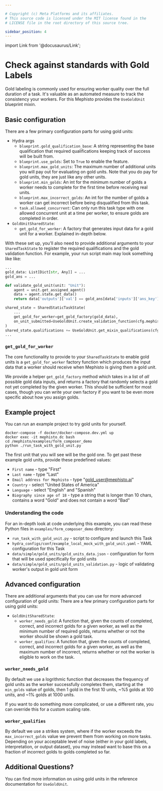 ```yaml
---

# Copyright (c) Meta Platforms and its affiliates.
# This source code is licensed under the MIT license found in the
# LICENSE file in the root directory of this source tree.

sidebar_position: 4
---
```


import Link from '@docusaurus/Link';

# Check against standards with Gold Labels

Gold labeling is commonly used for ensuring worker quality over the full duration of a task. It's valuable as an automated measure to track the consistency your workers. For this Mephisto provides the `UseGoldUnit` blueprint mixin.


## Basic configuration

There are a few primary configuration parts for using gold units:
- Hydra args
  - `blueprint.gold_qualification_base`: A string representing the base qualification that required qualifications keeping track of success will be built from.
  - `blueprint.use_golds`: Set to `True` to enable the feature.
  - `blueprint.max_gold_units`: The maximum number of additional units you will pay out for evaluating on gold units. Note that you do pay for gold units, they are just like any other units.
  - `blueprint.min_golds`: An int for the minimum number of golds a worker needs to complete for the first time before receiving real units.
  - `blueprint.max_incorrect_golds`: An int for the number of golds a worker can get incorrect before being disqualified from this task.
  - `task.allowed_concurrent`: Can only run this task type with one allowed concurrent unit at a time per worker, to ensure golds are completed in order.
- `GoldUnitSharedState`:
  - `get_gold_for_worker`: A factory that generates input data for a gold unit for a worker. Explained in-depth below.

With these set up, you'll also need to provide additional arguments to your `SharedTaskState` to register the required qualifications and the gold validation function. For example, your run script main may look something like like:
```python
...
gold_data: List[Dict[str, Any]] = ...
gold_ans = ...

def validate_gold_unit(unit: "Unit"):
    agent = unit.get_assigned_agent()
    data = agent.state.get_data()
    return data['outputs']['val'] == gold_ans[data['inputs']['ans_key']]

shared_state = SharedStaticTaskState(
    ...
    get_gold_for_worker=get_gold_factory(gold_data),
    on_unit_submitted=UseGoldUnit.create_validation_function(cfg.mephisto, validate_gold_unit),
)
shared_state.qualifications += UseGoldUnit.get_mixin_qualifications(cfg.mephisto, shared_state)
...
```

### `get_gold_for_worker`

The core functionality to provide to your `SharedTaskState` to enable gold units is a `get_gold_for_worker` factory function which produces the input data that a worker should receive when Mephisto is giving them a gold unit.

We provide a helper `get_gold_factory` method which takes in a list of _all_ possible gold data inputs, and returns a factory that randomly selects a gold not yet completed by the given worker. This should be sufficient for most cases, though you can write your own factory if you want to be even more specific about how you assign golds.

## Example project

You can run an example project to try gold units for yourself.

```shell
docker-compose -f docker/docker-compose.dev.yml up
docker exec -it mephisto_dc bash
cd /mephisto/examples/form_composer_demo
python ./run_task_with_gold_unit.py
```

The first unit that you will see will be the gold one.
To get past these example gold units, provide these predefined values:

- `First name` - type "First"
- `Last name` - type "Last"
- `Email address for Mephisto` - type "gold_user@mephisto.ai"
- `Country` - select "United States of America"
- `Language` - select "English" and "Spanish"
- `Biography since age of 18` - type a string that is longer than 10 chars, contains a word "Gold" and does not contain a word "Bad"

### Understanding the code

For an in-depth look at code underlying this example, you can read these Python files in `examples/form_composer_demo` directory:

- `run_task_with_gold_unit.py` - script to configure and launch this Task
- `hydra_configs/conf/example_local_mock_with_gold_unit.yaml` - YAML configuration for this Task
- `data/simple/gold_units/gold_units_data.json` - configuration for form that will be used specifically for gold units
- `data/simple/gold_units/gold_units_validation.py` - logic of validating worker's output in gold unit form

## Advanced configuration

There are additional arguments that you can use for more advanced configuration of gold units:
There are a few primary configuration parts for using gold units:
- `GoldUnitSharedState`:
  - `worker_needs_gold`: A function that, given the counts of completed, correct, and incorrect golds for a given worker, as well as the minimum number of required golds, returns whether or not the worker should be shown a gold task.
  - `worker_qualifies`: A function that, given the counts of completed, correct, and incorrect golds for a given worker, as well as the maximum number of incorrect, returns whether or not the worker is eligible to work on the task.

### `worker_needs_gold`

By default we use a logrithmic function that decreases the frequency of gold units as the worker successfully completes them, starting at the `min_golds` value of golds, then 1 gold in the first 10 units, ~%5 golds at 100 units, and ~1% golds at 1000 units.

If you want to do something more complicated, or use a different rate, you can override this for a custom scaling rate.

### `worker_qualifies`

By default we use a strikes system, where if the worker exceeds the `max_incorrect_golds` value we prevent them from working on more tasks. Depending on your acceptable level of noise (either in your gold labels, interpretation, or output dataset), you may instead want to base this on a fraction of incorrect golds to golds completed so far.

## Additional Questions?

You can find more information on using gold units in the reference documentation for <Link target={null} to="pathname:///python_api/mephisto/abstractions/blueprints/mixins/use_gold_unit.html">`UseGoldUnit`</Link>.
